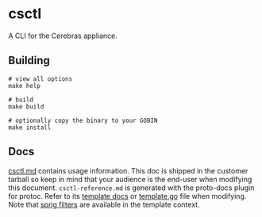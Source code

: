 # csctl

A CLI for the Cerebras appliance.

## Building
```shell
# view all options
make help

# build
make build

# optionally copy the binary to your GOBIN
make install
```

## Docs

[csctl.md](csctl.md) contains usage information. This doc is shipped in the customer tarball so keep in mind that your
audience is the end-user when modifying this document. `csctl-reference.md` is generated with the proto-docs plugin for
protoc. Refer to its [template docs](https://github.com/pseudomuto/protoc-gen-doc/wiki/Custom-Templates) or
[template.go](https://github.com/pseudomuto/protoc-gen-doc/blob/master/template.go) file when 
modifying. Note that [sprig filters](http://masterminds.github.io/sprig) are available in the template context.
